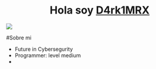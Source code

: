 <div align="center">
  <strong><h1 align="center">Hola soy <a href="">D4rk1MRX</a></h1></b></strong>
</div>

<img src="https://media1.tenor.com/m/_DOBjnGspYAAAAAC/code-coding.gif">

#Sobre mi

- Future in Cybersegurity
- Programmer: level medium
- 
